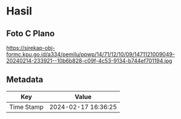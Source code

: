 # Hasil

## Foto C Plano

https://sirekap-obj-formc.kpu.go.id/a334/pemilu/ppwp/14/71/12/10/09/1471121009049-20240214-233921--10b6b828-c09f-4c53-9134-b744ef701194.jpg


## Metadata

| Key        | Value               |
| ---------- | ------------------- |
| Time Stamp | 2024-02-17 16:36:25 |



